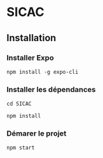 # SICAC

## Installation

### Installer Expo

`npm install -g expo-cli`
### Installer les dépendances

`cd SICAC`

`npm install`

### Démarer le projet

`npm start`




